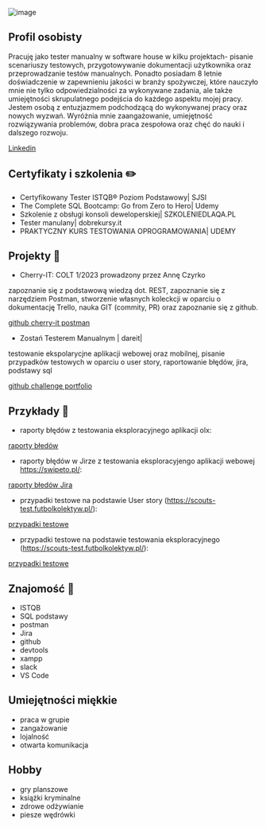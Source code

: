 

![image](https://user-images.githubusercontent.com/122390450/220433223-5a08d454-9824-4389-9c25-4f8c0907da18.png)


## Profil osobisty
Pracuję jako tester manualny w software house w kilku projektach- pisanie scenariuszy testowych, przygotowywanie dokumentacji użytkownika oraz przeprowadzanie testów manualnych. Ponadto posiadam 8 letnie doświadczenie w zapewnieniu jakości w branży spożywczej, które nauczyło mnie nie tylko odpowiedzialności za wykonywane zadania, ale także umiejętności skrupulatnego podejścia do każdego aspektu mojej pracy. Jestem osobą z entuzjazmem podchodzącą do wykonywanej pracy oraz nowych wyzwań. Wyróżnia mnie zaangażowanie, umiejętność rozwiązywania problemów, dobra praca zespołowa oraz chęć do nauki i dalszego rozwoju.

[Linkedin](www.linkedin.com/in/joanna-matyjasz-14b51715)




## Certyfikaty i szkolenia :pencil2: 

* Certyfikowany Tester ISTQB® Poziom Podstawowy| SJSI
* The Complete SQL Bootcamp: Go from Zero to Hero| Udemy
* Szkolenie z obsługi konsoli deweloperskiej| SZKOLENIEDLAQA.PL
* Tester manulany| dobrekursy.it
* PRAKTYCZNY KURS TESTOWANIA OPROGRAMOWANIA| UDEMY



## Projekty :rocket:

* Cherry-IT: COLT 1/2023 prowadzony przez Annę Czyrko

zapoznanie się z podstawową wiedzą dot. REST, zapoznanie się z narzędziem Postman, stworzenie własnych koleckcji w oparciu o dokumentację Trello, nauka GIT (commity, PR) oraz zapoznanie się z github.

[github cherry-it postman](https://github.com/AsiaMatyjasz/postman.git)

* Zostań Testerem Manualnym | dareit|

testowanie ekspolarycjne aplikacji webowej oraz mobilnej, pisanie przypadków testowych w oparciu o user story, raportowanie błędów, jira, podstawy sql

[github challenge portfolio](https://github.com/AsiaMatyjasz/challenge_portfolio_joannamatyjasz)

## Przykłady :bookmark_tabs:

* raporty błędów z testowania eksploracyjnego aplikacji olx:

[raporty błedów](https://docs.google.com/spreadsheets/d/1FDgeId1QS5ENXrZeQNMKK7LMUMQ4Rtbc/edit#gid=1468098489)

* raporty błędów w Jirze z testowania eksploracyjengo aplikacji webowej https://swipeto.pl/:

[raporty błedów Jira](https://drive.google.com/file/d/1gYtx3Qod24DD92hn67CKMxajabjRh9dO/view?usp=share_link)

* przypadki testowe na podstawie User story (https://scouts-test.futbolkolektyw.pl/):

[przypadki testowe](https://docs.google.com/spreadsheets/d/1jssZ19mPhnLEkQjJ5264AYv4nxqdRPZ5/edit#gid=2053595689)

* przypadki testowe na podstawie testowania eksploracyjnego (https://scouts-test.futbolkolektyw.pl/):

[przypadki testowe](https://docs.google.com/spreadsheets/d/1cI-SRuJM7iyTg2ph4tk40krZENQ8k5gO/edit#gid=674694674)



## Znajomość :pushpin:
* ISTQB
* SQL podstawy
* postman
* Jira
* github
* devtools
* xampp
* slack
*  VS Code

## Umiejętności miękkie
* praca w grupie
* zangażowanie
* lojalność
* otwarta komunikacja

## Hobby
* gry planszowe
* książki kryminalne
* zdrowe odżywianie
* piesze wędrówki
